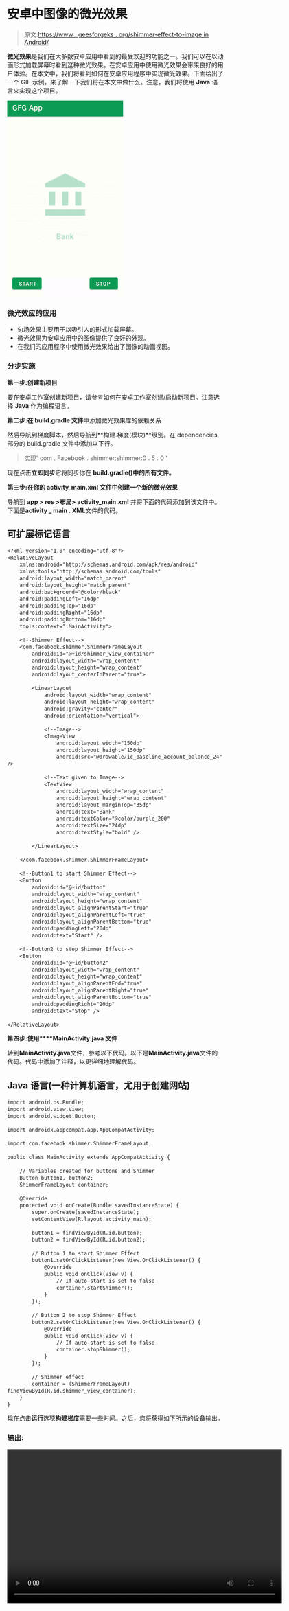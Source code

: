 # 安卓中图像的微光效果

> 原文:[https://www . geesforgeks . org/shimmer-effect-to-image in Android/](https://www.geeksforgeeks.org/shimmer-effect-to-image-in-android/)

**微光效果**是我们在大多数安卓应用中看到的最受欢迎的功能之一。我们可以在以动画形式加载屏幕时看到这种微光效果。在安卓应用中使用微光效果会带来良好的用户体验。在本文中，我们将看到如何在安卓应用程序中实现微光效果。下面给出了一个 GIF 示例，来了解一下我们将在本文中做什么。注意，我们将使用 **Java** 语言来实现这个项目。

![](img/64115d064244756b26db2ec397422e0b.png)

### 微光效应的应用

*   匀场效果主要用于以吸引人的形式加载屏幕。
*   微光效果为安卓应用中的图像提供了良好的外观。
*   在我们的应用程序中使用微光效果给出了图像的动画视图。

### **分步实施**

**第一步:创建新项目**

要在安卓工作室创建新项目，请参考[如何在安卓工作室创建/启动新项目](https://www.geeksforgeeks.org/android-how-to-create-start-a-new-project-in-android-studio/)。注意选择 **Java** 作为编程语言。

**第二步:在 build.gradle 文件**中添加微光效果库的依赖关系

然后导航到梯度脚本，然后导航到**构建.梯度(模块)**级别。在 dependencies 部分的 build.gradle 文件中添加以下行。

> 实现' com . Facebook . shimmer:shimmer:0 . 5 . 0 '

现在点击**立即同步**它将同步你在 **build.gradle()中的所有文件。**

**第三步:在你的 activity_main.xml 文件中创建一个新的微光效果**

导航到 **app > res >布局> activity_main.xml** 并将下面的代码添加到该文件中。下面是**activity _ main . XML**文件的代码。

## 可扩展标记语言

```
<?xml version="1.0" encoding="utf-8"?>
<RelativeLayout 
    xmlns:android="http://schemas.android.com/apk/res/android"
    xmlns:tools="http://schemas.android.com/tools"
    android:layout_width="match_parent"
    android:layout_height="match_parent"
    android:background="@color/black"
    android:paddingLeft="16dp"
    android:paddingTop="16dp"
    android:paddingRight="16dp"
    android:paddingBottom="16dp"
    tools:context=".MainActivity">

    <!--Shimmer Effect-->
    <com.facebook.shimmer.ShimmerFrameLayout
        android:id="@+id/shimmer_view_container"
        android:layout_width="wrap_content"
        android:layout_height="wrap_content"
        android:layout_centerInParent="true">

        <LinearLayout
            android:layout_width="wrap_content"
            android:layout_height="wrap_content"
            android:gravity="center"
            android:orientation="vertical">

            <!--Image-->
            <ImageView
                android:layout_width="150dp"
                android:layout_height="150dp"
                android:src="@drawable/ic_baseline_account_balance_24" />

            <!--Text given to Image-->
            <TextView
                android:layout_width="wrap_content"
                android:layout_height="wrap_content"
                android:layout_marginTop="35dp"
                android:text="Bank"
                android:textColor="@color/purple_200"
                android:textSize="24dp"
                android:textStyle="bold" />

        </LinearLayout>

    </com.facebook.shimmer.ShimmerFrameLayout>

    <!--Button1 to start Shimmer Effect-->
    <Button
        android:id="@+id/button"
        android:layout_width="wrap_content"
        android:layout_height="wrap_content"
        android:layout_alignParentStart="true"
        android:layout_alignParentLeft="true"
        android:layout_alignParentBottom="true"
        android:paddingLeft="20dp"
        android:text="Start" />

    <!--Button2 to stop Shimmer Effect-->
    <Button
        android:id="@+id/button2"
        android:layout_width="wrap_content"
        android:layout_height="wrap_content"
        android:layout_alignParentEnd="true"
        android:layout_alignParentRight="true"
        android:layout_alignParentBottom="true"
        android:paddingRight="20dp"
        android:text="Stop" />

</RelativeLayout>
```

**第四步:使用****MainActivity.java 文件**

转到**MainActivity.java**文件，参考以下代码。以下是**MainActivity.java**文件的代码。代码中添加了注释，以更详细地理解代码。

## Java 语言(一种计算机语言，尤用于创建网站)

```
import android.os.Bundle;
import android.view.View;
import android.widget.Button;

import androidx.appcompat.app.AppCompatActivity;

import com.facebook.shimmer.ShimmerFrameLayout;

public class MainActivity extends AppCompatActivity {

    // Variables created for buttons and Shimmer
    Button button1, button2;
    ShimmerFrameLayout container;

    @Override
    protected void onCreate(Bundle savedInstanceState) {
        super.onCreate(savedInstanceState);
        setContentView(R.layout.activity_main);

        button1 = findViewById(R.id.button);
        button2 = findViewById(R.id.button2);

        // Button 1 to start Shimmer Effect
        button1.setOnClickListener(new View.OnClickListener() {
            @Override
            public void onClick(View v) {
                // If auto-start is set to false
                container.startShimmer(); 
            }
        });

        // Button 2 to stop Shimmer Effect
        button2.setOnClickListener(new View.OnClickListener() {
            @Override
            public void onClick(View v) {
                // If auto-start is set to false
                container.stopShimmer(); 
            }
        });

        // Shimmer effect
        container = (ShimmerFrameLayout) findViewById(R.id.shimmer_view_container);
    }
}
```

现在点击**运行**选项**构建梯度**需要一些时间。之后，您将获得如下所示的设备输出。

### **输出:**

<video class="wp-video-shortcode" id="video-553302-1" width="640" height="360" preload="metadata" controls=""><source type="video/mp4" src="https://media.geeksforgeeks.org/wp-content/uploads/20210128132541/Screenrecorder-2021-01-28-13-23-56-543.mp4?_=1">[https://media.geeksforgeeks.org/wp-content/uploads/20210128132541/Screenrecorder-2021-01-28-13-23-56-543.mp4](https://media.geeksforgeeks.org/wp-content/uploads/20210128132541/Screenrecorder-2021-01-28-13-23-56-543.mp4)</video>